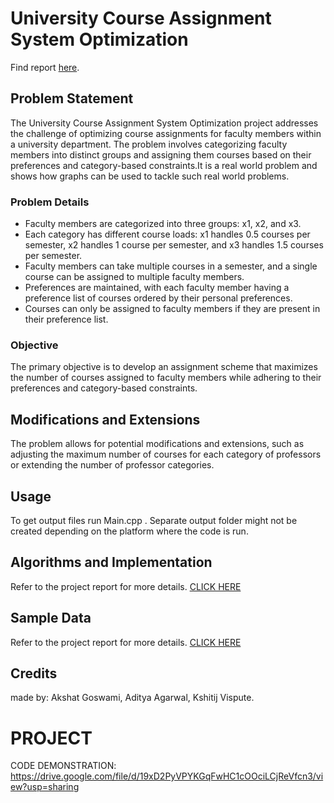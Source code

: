 # University Course Assignment System Optimization

Find report [here](Report/application_of_graph_report.pdf).

## Problem Statement

The University Course Assignment System Optimization project addresses the challenge of optimizing course assignments for faculty members within a university department. The problem involves categorizing faculty members into distinct groups and assigning them courses based on their preferences and category-based constraints.It is a real world problem and shows how graphs can be used to tackle such real world problems.

### Problem Details

- Faculty members are categorized into three groups: x1, x2, and x3.
- Each category has different course loads: x1 handles 0.5 courses per semester, x2 handles 1 course per semester, and x3 handles 1.5 courses per semester.
- Faculty members can take multiple courses in a semester, and a single course can be assigned to multiple faculty members.
- Preferences are maintained, with each faculty member having a preference list of courses ordered by their personal preferences.
- Courses can only be assigned to faculty members if they are present in their preference list.

### Objective

The primary objective is to develop an assignment scheme that maximizes the number of courses assigned to faculty members while adhering to their preferences and category-based constraints.

## Modifications and Extensions

The problem allows for potential modifications and extensions, such as adjusting the maximum number of courses for each category of professors or extending the number of professor categories.

## Usage
To get output files run Main.cpp .
Separate output folder might not be created depending on the platform where the code is run.

## Algorithms and Implementation

Refer to the project report for more details.
[CLICK HERE](Report/application_of_graph_report.pdf)


## Sample Data
Refer to the project report for more details.
[CLICK HERE](Report/application_of_graph_report.pdf)



## Credits
made by:
Akshat Goswami,
 Aditya Agarwal,
 Kshitij Vispute.





# PROJECT
CODE DEMONSTRATION:
https://drive.google.com/file/d/19xD2PyVPYKGqFwHC1cOOciLCjReVfcn3/view?usp=sharing


